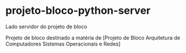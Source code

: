 # projeto-bloco-python-server
Lado servidor do projeto de bloco

Projeto de bloco destinado a matéria de [Projeto de Bloco Arquitetura de Computadores Sistemas Operacionais e Redes]
